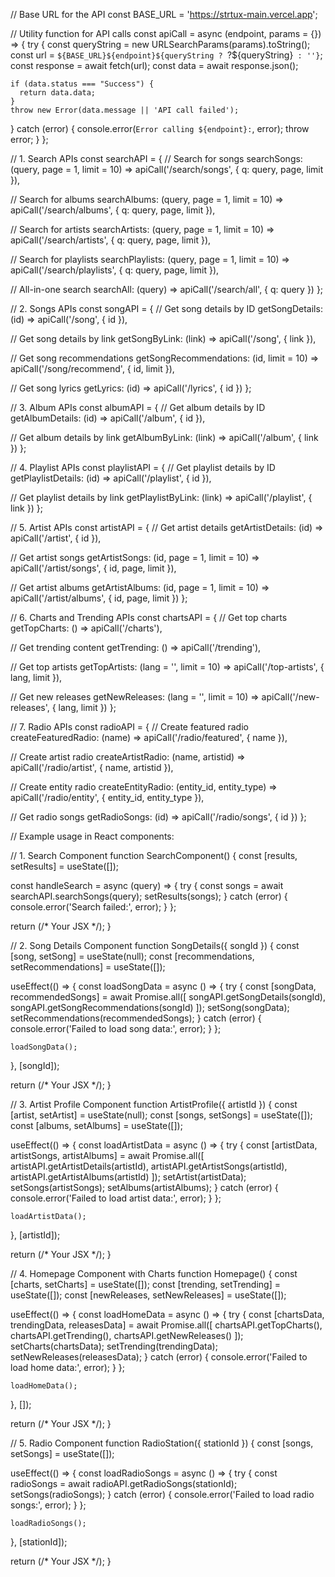 // Base URL for the API
const BASE_URL = 'https://strtux-main.vercel.app';

// Utility function for API calls
const apiCall = async (endpoint, params = {}) => {
  try {
    const queryString = new URLSearchParams(params).toString();
    const url = `${BASE_URL}${endpoint}${queryString ? `?${queryString}` : ''}`;
    const response = await fetch(url);
    const data = await response.json();
    
    if (data.status === "Success") {
      return data.data;
    }
    throw new Error(data.message || 'API call failed');
  } catch (error) {
    console.error(`Error calling ${endpoint}:`, error);
    throw error;
  }
};

// 1. Search APIs
const searchAPI = {
  // Search for songs
  searchSongs: (query, page = 1, limit = 10) => 
    apiCall('/search/songs', { q: query, page, limit }),

  // Search for albums
  searchAlbums: (query, page = 1, limit = 10) => 
    apiCall('/search/albums', { q: query, page, limit }),

  // Search for artists
  searchArtists: (query, page = 1, limit = 10) => 
    apiCall('/search/artists', { q: query, page, limit }),

  // Search for playlists
  searchPlaylists: (query, page = 1, limit = 10) => 
    apiCall('/search/playlists', { q: query, page, limit }),

  // All-in-one search
  searchAll: (query) => 
    apiCall('/search/all', { q: query })
};

// 2. Songs APIs
const songAPI = {
  // Get song details by ID
  getSongDetails: (id) => 
    apiCall('/song', { id }),

  // Get song details by link
  getSongByLink: (link) => 
    apiCall('/song', { link }),

  // Get song recommendations
  getSongRecommendations: (id, limit = 10) => 
    apiCall('/song/recommend', { id, limit }),

  // Get song lyrics
  getLyrics: (id) => 
    apiCall('/lyrics', { id })
};

// 3. Album APIs
const albumAPI = {
  // Get album details by ID
  getAlbumDetails: (id) => 
    apiCall('/album', { id }),

  // Get album details by link
  getAlbumByLink: (link) => 
    apiCall('/album', { link })
};

// 4. Playlist APIs
const playlistAPI = {
  // Get playlist details by ID
  getPlaylistDetails: (id) => 
    apiCall('/playlist', { id }),

  // Get playlist details by link
  getPlaylistByLink: (link) => 
    apiCall('/playlist', { link })
};

// 5. Artist APIs
const artistAPI = {
  // Get artist details
  getArtistDetails: (id) => 
    apiCall('/artist', { id }),

  // Get artist songs
  getArtistSongs: (id, page = 1, limit = 10) => 
    apiCall('/artist/songs', { id, page, limit }),

  // Get artist albums
  getArtistAlbums: (id, page = 1, limit = 10) => 
    apiCall('/artist/albums', { id, page, limit })
};

// 6. Charts and Trending APIs
const chartsAPI = {
  // Get top charts
  getTopCharts: () => 
    apiCall('/charts'),

  // Get trending content
  getTrending: () => 
    apiCall('/trending'),

  // Get top artists
  getTopArtists: (lang = '', limit = 10) => 
    apiCall('/top-artists', { lang, limit }),

  // Get new releases
  getNewReleases: (lang = '', limit = 10) => 
    apiCall('/new-releases', { lang, limit })
};

// 7. Radio APIs
const radioAPI = {
  // Create featured radio
  createFeaturedRadio: (name) => 
    apiCall('/radio/featured', { name }),

  // Create artist radio
  createArtistRadio: (name, artistid) => 
    apiCall('/radio/artist', { name, artistid }),

  // Create entity radio
  createEntityRadio: (entity_id, entity_type) => 
    apiCall('/radio/entity', { entity_id, entity_type }),

  // Get radio songs
  getRadioSongs: (id) => 
    apiCall('/radio/songs', { id })
};

// Example usage in React components:

// 1. Search Component
function SearchComponent() {
  const [results, setResults] = useState([]);
  
  const handleSearch = async (query) => {
    try {
      const songs = await searchAPI.searchSongs(query);
      setResults(songs);
    } catch (error) {
      console.error('Search failed:', error);
    }
  };
  
  return (/* Your JSX */);
}

// 2. Song Details Component
function SongDetails({ songId }) {
  const [song, setSong] = useState(null);
  const [recommendations, setRecommendations] = useState([]);
  
  useEffect(() => {
    const loadSongData = async () => {
      try {
        const [songData, recommendedSongs] = await Promise.all([
          songAPI.getSongDetails(songId),
          songAPI.getSongRecommendations(songId)
        ]);
        setSong(songData);
        setRecommendations(recommendedSongs);
      } catch (error) {
        console.error('Failed to load song data:', error);
      }
    };
    
    loadSongData();
  }, [songId]);
  
  return (/* Your JSX */);
}

// 3. Artist Profile Component
function ArtistProfile({ artistId }) {
  const [artist, setArtist] = useState(null);
  const [songs, setSongs] = useState([]);
  const [albums, setAlbums] = useState([]);
  
  useEffect(() => {
    const loadArtistData = async () => {
      try {
        const [artistData, artistSongs, artistAlbums] = await Promise.all([
          artistAPI.getArtistDetails(artistId),
          artistAPI.getArtistSongs(artistId),
          artistAPI.getArtistAlbums(artistId)
        ]);
        setArtist(artistData);
        setSongs(artistSongs);
        setAlbums(artistAlbums);
      } catch (error) {
        console.error('Failed to load artist data:', error);
      }
    };
    
    loadArtistData();
  }, [artistId]);
  
  return (/* Your JSX */);
}

// 4. Homepage Component with Charts
function Homepage() {
  const [charts, setCharts] = useState([]);
  const [trending, setTrending] = useState([]);
  const [newReleases, setNewReleases] = useState([]);
  
  useEffect(() => {
    const loadHomeData = async () => {
      try {
        const [chartsData, trendingData, releasesData] = await Promise.all([
          chartsAPI.getTopCharts(),
          chartsAPI.getTrending(),
          chartsAPI.getNewReleases()
        ]);
        setCharts(chartsData);
        setTrending(trendingData);
        setNewReleases(releasesData);
      } catch (error) {
        console.error('Failed to load home data:', error);
      }
    };
    
    loadHomeData();
  }, []);
  
  return (/* Your JSX */);
}

// 5. Radio Component
function RadioStation({ stationId }) {
  const [songs, setSongs] = useState([]);
  
  useEffect(() => {
    const loadRadioSongs = async () => {
      try {
        const radioSongs = await radioAPI.getRadioSongs(stationId);
        setSongs(radioSongs);
      } catch (error) {
        console.error('Failed to load radio songs:', error);
      }
    };
    
    loadRadioSongs();
  }, [stationId]);
  
  return (/* Your JSX */);
}